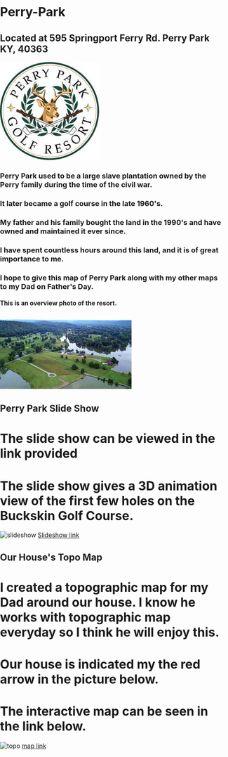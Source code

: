 # Perry-Park
## Located at 595 Springport Ferry Rd. Perry Park KY, 40363
![logo](ElliottBerlingFinal/PPGC.jpg)
### Perry Park used to be a large slave plantation owned by the Perry family during the time of the civil war.
### It later became a golf course in the late 1960's.
### My father and his family bought the land in the 1990's and have owned and maintained it ever since.
### I have spent countless hours around this land, and it is of great importance to me.
### I hope to give this map of Perry Park along with my other maps to my Dad on Father's Day.

#### This is an overview photo of the resort.
![Overview](ElliottBerlingFinal/PPOVERVIEW.jpg)
 

## Perry Park Slide Show
# The slide show can be viewed in the link provided
# The slide show gives a 3D animation view of the first few holes on the Buckskin Golf Course.

![slideshow](ElliottBerlingFinal/Screenshot(532).png)
[Slideshow link](ElliottBerlingFinal/slideshow.html)



## Our House's Topo Map
# I created a topographic map for my Dad around our house. I know he works with topographic map everyday so I think he will enjoy this.
# Our house is indicated my the red arrow in the picture below.
# The interactive map can be seen in the link below.

![topo](ElliottBerlingFinal/mapphoto.jpg)
[map link](ElliottBerlingFinal/Mapbox.html)

<!DOCTYPE html>
<html>

<head>
  <meta charset='utf-8' />
  <title>Display a map</title>
  <meta name='viewport' content='initial-scale=1,maximum-scale=1,user-scalable=no' />

  <script src='https://api.mapbox.com/mapbox-gl-js/v2.2.0/mapbox-gl.js'></script>
  <link href='https://api.mapbox.com/mapbox-gl-js/v2.2.0/mapbox-gl.css' rel='stylesheet' />

  <style>
    body {
      margin: 0;
      padding: 0;
    }

    #map {
      position: absolute;
      top: 10%;
      bottom: 10%;
      width: 50%;
    }
  </style>
</head>

<body>

  <div id='map'></div>

  <script>
    // 💡💡💡 Change this to your Token --------------------
    // ------------------------------------------------
    mapboxgl.accessToken = 'pk.eyJ1IjoiZWxsaW90dC1iZXJsaW5nIiwiYSI6ImNrbzh0cndjcjB2NzIydm9hb2tkMGw4YTIifQ.FKlkT6NwV86OeAHH_0xPjw';
    // ------------------------------------------------
    // ------------------------------------------------

    var map = new mapboxgl.Map({
      container: 'map',

      // 💡💡💡 Change this to your style --------------------
      // ------------------------------------------------
      style: 'mapbox://styles/elliott-berling/ckon5wslc3jyb19pmepqjq3nm',
      // ----------------------------------------------
      // ------------------------------------------------

      // 💡💡💡 Change to your location ----------------------
      // ------------------------------------------------
      // zoom: 15.95,
      // center: [-85.009405, 38.538249],
      // pitch: 85,
      // bearing: 80
      // ------------------------------------------------
      // ----------------------------------------------

    });

    // Add geolocate control to the map.
    map.addControl(new mapboxgl.GeolocateControl({
      positionOptions: {
        enableHighAccuracy: true
      },
      trackUserLocation: true
    }));
  </script>

</body>

</html>
